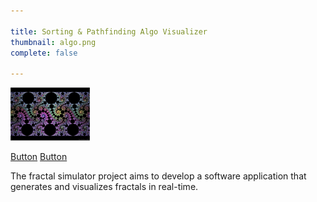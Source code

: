 ```yaml
---

title: Sorting & Pathfinding Algo Visualizer
thumbnail: algo.png
complete: false

---
```


![fractals](./thumbnails/fractal.png)

<div>
    <a name="" id="" class="btn btn-primary" href="#" role="button">Button</a>
    <a name="" id="" class="btn btn-primary" href="#" role="button">Button</a>
</div>

The fractal simulator project aims to develop a software application that generates and visualizes fractals in real-time.